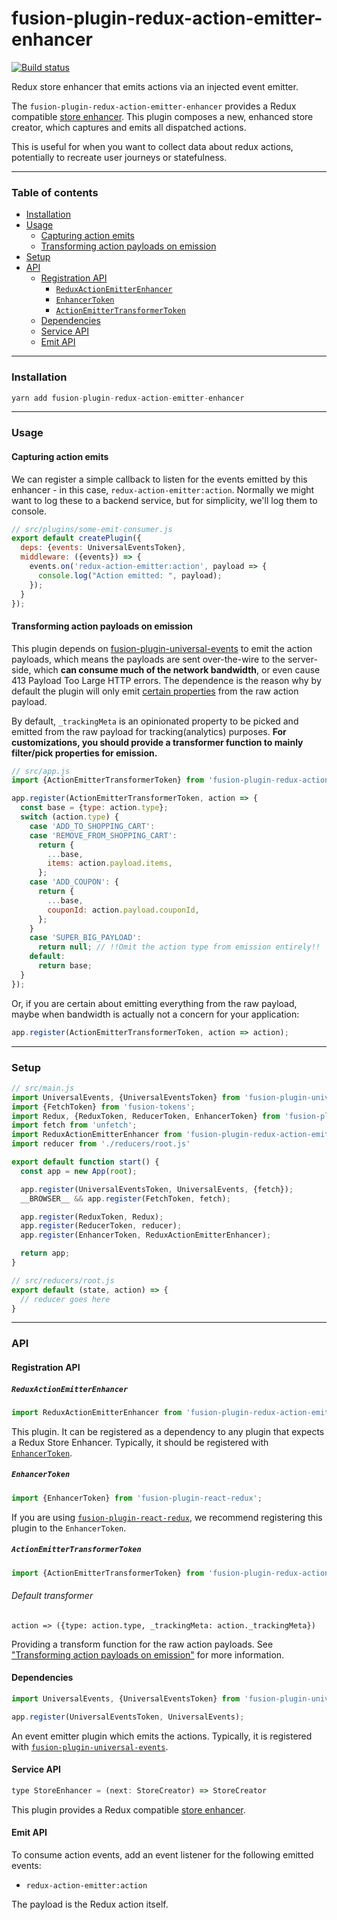 # fusion-plugin-redux-action-emitter-enhancer

[![Build status](https://badge.buildkite.com/1864b671ca8edc1b7a6f8470ae320c6163268c23c4085ee82a.svg?branch=master)](https://buildkite.com/uberopensource/fusion-plugin-redux-action-emitter-enhancer)

Redux store enhancer that emits actions via an injected event emitter.

The `fusion-plugin-redux-action-emitter-enhancer` provides a Redux compatible [store enhancer](https://github.com/reactjs/redux/blob/master/docs/Glossary.md#store-enhancer).  This plugin composes a new, enhanced store creator, which captures and emits all dispatched actions.

This is useful for when you want to collect data about redux actions, potentially to recreate user journeys or statefulness.

---

### Table of contents

- [Installation](#installation)
- [Usage](#usage)
  - [Capturing action emits](#capturing-action-emits)
  - [Transforming action payloads on emission](#transforming-action-payloads-on-emission)
- [Setup](#setup)
- [API](#api)
  - [Registration API](#registration-api)
    - [`ReduxActionEmitterEnhancer`](#reduxactionemitterenhancer)
    - [`EnhancerToken`](#enhancertoken)
    - [`ActionEmitterTransformerToken`](#actionemittertransformertoken)
  - [Dependencies](#dependencies)
  - [Service API](#service-api)
  - [Emit API](#emit-api)

---

### Installation

```js
yarn add fusion-plugin-redux-action-emitter-enhancer
```

---

### Usage

#### Capturing action emits

We can register a simple callback to listen for the events emitted by this enhancer - in this case, `redux-action-emitter:action`.  Normally we might want to log these to a backend service, but for simplicity, we'll log them to console.

```js
// src/plugins/some-emit-consumer.js
export default createPlugin({
  deps: {events: UniversalEventsToken},
  middleware: ({events}) => {
    events.on('redux-action-emitter:action', payload => {
      console.log("Action emitted: ", payload);
    });
  }
});
```

#### Transforming action payloads on emission

This plugin depends on [fusion-plugin-universal-events](https://github.com/fusionjs/fusion-plugin-universal-events) to emit the action payloads, which means the payloads are sent over-the-wire to the server-side, which **can consume much of the network bandwidth**, or even cause 413 Payload Too Large HTTP errors. The dependence is the reason why by default the plugin will only emit [certain properties](#default-transformer) from the raw action payload.

By default, `_trackingMeta` is an opinionated property to be picked and emitted from the raw payload for tracking(analytics) purposes. **For customizations, you should provide a transformer function to mainly filter/pick properties for emission.**

```js
// src/app.js
import {ActionEmitterTransformerToken} from 'fusion-plugin-redux-action-emitter-enhancer';

app.register(ActionEmitterTransformerToken, action => {
  const base = {type: action.type};
  switch (action.type) {
    case 'ADD_TO_SHOPPING_CART':
    case 'REMOVE_FROM_SHOPPING_CART':
      return {
        ...base,
        items: action.payload.items,
      };
    case 'ADD_COUPON': {
      return {
        ...base,
        couponId: action.payload.couponId,
      };
    }
    case 'SUPER_BIG_PAYLOAD':
      return null; // !!Omit the action type from emission entirely!!
    default:
      return base;
  }
});
```

Or, if you are certain about emitting everything from the raw payload, maybe when bandwidth is actually not a concern for your application:

```js
app.register(ActionEmitterTransformerToken, action => action);
```

---

### Setup

```js
// src/main.js
import UniversalEvents, {UniversalEventsToken} from 'fusion-plugin-universal-events';
import {FetchToken} from 'fusion-tokens';
import Redux, {ReduxToken, ReducerToken, EnhancerToken} from 'fusion-plugin-react-redux';
import fetch from 'unfetch';
import ReduxActionEmitterEnhancer from 'fusion-plugin-redux-action-emitter-enhancer';
import reducer from './reducers/root.js'

export default function start() {
  const app = new App(root);

  app.register(UniversalEventsToken, UniversalEvents, {fetch});
  __BROWSER__ && app.register(FetchToken, fetch);

  app.register(ReduxToken, Redux);
  app.register(ReducerToken, reducer);
  app.register(EnhancerToken, ReduxActionEmitterEnhancer);

  return app;
}

// src/reducers/root.js
export default (state, action) => {
  // reducer goes here
}
```

---

### API

#### Registration API

##### `ReduxActionEmitterEnhancer`

```js
import ReduxActionEmitterEnhancer from 'fusion-plugin-redux-action-emitter-enhancer';
```

This plugin.  It can be registered as a dependency to any plugin that expects a Redux Store Enhancer.  Typically, it should be registered with [`EnhancerToken`](#enhancertoken).

##### `EnhancerToken`

```js
import {EnhancerToken} from 'fusion-plugin-react-redux';
```

If you are using [`fusion-plugin-react-redux`](https://github.com/fusionjs/fusion-plugin-react-redux), we recommend registering this plugin to the `EnhancerToken`.

##### `ActionEmitterTransformerToken`

```js
import {ActionEmitterTransformerToken} from 'fusion-plugin-redux-action-emitter-enhancer';
```
###### Default transformer
`action => ({type: action.type, _trackingMeta: action._trackingMeta})`

Providing a transform function for the raw action payloads. See ["Transforming action payloads on emission"](#transforming-action-payloads-on-emission) for more information.


#### Dependencies

```js
import UniversalEvents, {UniversalEventsToken} from 'fusion-plugin-universal-events';

app.register(UniversalEventsToken, UniversalEvents);
```

An event emitter plugin which emits the actions.  Typically, it is registered with [`fusion-plugin-universal-events`](https://github.com/fusionjs/fusion-plugin-universal-events).

#### Service API

```js
type StoreEnhancer = (next: StoreCreator) => StoreCreator
```

This plugin provides a Redux compatible [store enhancer](https://github.com/reactjs/redux/blob/master/docs/Glossary.md#store-enhancer).

#### Emit API

To consume action events, add an event listener for the following emitted events:

- `redux-action-emitter:action`

The payload is the Redux action itself.
